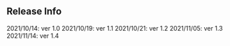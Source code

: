 ## Release Info
2021/10/14: ver 1.0
2021/10/19: ver 1.1
2021/10/21: ver 1.2
2021/11/05: ver 1.3
2021/11/14: ver 1.4
